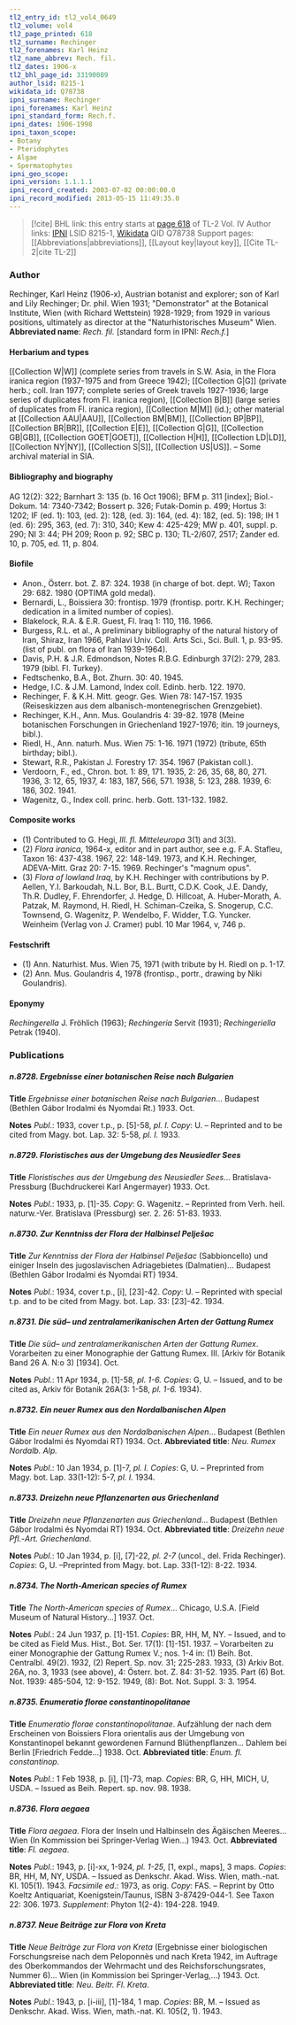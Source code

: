 ```yaml
---
tl2_entry_id: tl2_vol4_0649
tl2_volume: vol4
tl2_page_printed: 618
tl2_surname: Rechinger
tl2_forenames: Karl Heinz
tl2_name_abbrev: Rech. fil.
tl2_dates: 1906-x
tl2_bhl_page_id: 33190089
author_lsid: 8215-1
wikidata_id: Q78738
ipni_surname: Rechinger
ipni_forenames: Karl Heinz
ipni_standard_form: Rech.f.
ipni_dates: 1906-1998
ipni_taxon_scope: 
- Botany
- Pteridophytes
- Algae
- Spermatophytes
ipni_geo_scope: 
ipni_version: 1.1.1.1
ipni_record_created: 2003-07-02 00:00:00.0
ipni_record_modified: 2013-05-15 11:49:35.0
---
```


> [!cite] BHL link: this entry starts at [page 618](https://www.biodiversitylibrary.org/page/33190089) of TL-2 Vol. IV
> Author links: [IPNI](https://www.ipni.org/a/8215-1) LSID 8215-1, [Wikidata](https://www.wikidata.org/wiki/Q78738) QID Q78738
> Support pages: [[Abbreviations|abbreviations]], [[Layout key|layout key]], [[Cite TL-2|cite TL-2]]

### Author

Rechinger, Karl Heinz (1906-x), Austrian botanist and explorer; son of Karl and Lily Rechinger; Dr. phil. Wien 1931; "Demonstrator" at the Botanical Institute, Wien (with Richard Wettstein) 1928-1929; from 1929 in various positions, ultimately as director at the "Naturhistorisches Museum" Wien. 
**Abbreviated name**: *Rech. fil.* \[standard form in IPNI: *Rech.f.*\]

#### Herbarium and types

[[Collection W|W]] (complete series from travels in S.W. Asia, in the Flora iranica region (1937-1975 and from Greece 1942); [[Collection G|G]] (private herb.; coll. Iran 1977; complete series of Greek travels 1927-1936; large series of duplicates from Fl. iranica region), [[Collection B|B]] (large series of duplicates from Fl. iranica region), [[Collection M|M]] (id.); other material at [[Collection AAU|AAU]], [[Collection BM|BM]], [[Collection BP|BP]], [[Collection BR|BR]], [[Collection E|E]], [[Collection G|G]], [[Collection GB|GB]], [[Collection GOET|GOET]], [[Collection H|H]], [[Collection LD|LD]], [[Collection NY|NY]], [[Collection S|S]], [[Collection US|US]]. – Some archival material in SIA.

#### Bibliography and biography

AG 12(2): 322; Barnhart 3: 135 (b. 16 Oct 1906); BFM p. 311 \[index\]; Biol.-Dokum. 14: 7340-7342; Bossert p. 326; Futak-Domin p. 499; Hortus 3: 1202; IF (ed. 1): 103, (ed. 2): 128, (ed. 3): 164, (ed. 4): 182, (ed. 5): 198; IH 1 (ed. 6): 295, 363, (ed. 7): 310, 340; Kew 4: 425-429; MW p. 401, suppl. p. 290; NI 3: 44; PH 209; Roon p. 92; SBC p. 130; TL-2/607, 2517; Zander ed. 10, p. 705, ed. 11, p. 804.

#### Biofile

- Anon., Österr. bot. Z. 87: 324. 1938 (in charge of bot. dept. W); Taxon 29: 682. 1980 (OPTIMA gold medal).
- Bernardi, L., Boissiera 30: frontisp. 1979 (frontisp. portr. K.H. Rechinger; dedication in a limited number of copies).
- Blakelock, R.A. & E.R. Guest, Fl. Iraq 1: 110, 116. 1966.
- Burgess, R.L. et al., A preliminary bibliography of the natural history of Iran, Shiraz, Iran 1966, Pahlavi Univ. Coll. Arts Sci., Sci. Bull. 1, p. 93-95. (list of publ. on flora of Iran 1939-1964).
- Davis, P.H. & J.R. Edmondson, Notes R.B.G. Edinburgh 37(2): 279, 283. 1979 (bibl. Fl. Turkey).
- Fedtschenko, B.A., Bot. Zhurn. 30: 40. 1945.
- Hedge, I.C. & J.M. Lamond, Index coll. Edinb. herb. 122. 1970.
- Rechinger, F. & K.H. Mitt. geogr. Ges. Wien 78: 147-157. 1935 (Reiseskizzen aus dem albanisch-montenegrischen Grenzgebiet).
- Rechinger, K.H., Ann. Mus. Goulandris 4: 39-82. 1978 (Meine botanischen Forschungen in Griechenland 1927-1976; itin. 19 journeys, bibl.).
- Riedl, H., Ann. naturh. Mus. Wien 75: 1-16. 1971 (1972) (tribute, 65th birthday; bibl.).
- Stewart, R.R., Pakistan J. Forestry 17: 354. 1967 (Pakistan coll.).
- Verdoorn, F., ed., Chron. bot. 1: 89, 171. 1935, 2: 26, 35, 68, 80, 271. 1936, 3: 12, 65, 1937, 4: 183, 187, 566, 571. 1938, 5: 123, 288. 1939, 6: 186, 302. 1941.
- Wagenitz, G., Index coll. princ. herb. Gott. 131-132. 1982.

#### Composite works

- (1) Contributed to G. Hegi, *Ill. fl. Mitteleuropa* 3(1) and 3(3).
- (2) *Flora iranica*, 1964-x, editor and in part author, see e.g. F.A. Stafleu, Taxon 16: 437-438. 1967, 22: 148-149. 1973, and K.H. Rechinger, ADEVA-Mitt. Graz 20: 7-15. 1969. Rechinger's "magnum opus".
- (3) *Flora of lowland Iraq*, by K.H. Rechinger with contributions by P. Aellen, Y.I. Barkoudah, N.L. Bor, B.L. Burtt, C.D.K. Cook, J.E. Dandy, Th.R. Dudley, F.
Ehrendorfer, J. Hedge, D. Hillcoat, A. Huber-Morath, A. Patzak, M. Raymond, H. Riedl, H. Schiman-Czeika, S. Snogerup, C.C. Townsend, G. Wagenitz, P. Wendelbo, F. Widder, T.G. Yuncker. Weinheim (Verlag von J. Cramer) publ. 10 Mar 1964, v, 746 p.

#### Festschrift

- (1) Ann. Naturhist. Mus. Wien 75, 1971 (with tribute by H. Riedl on p. 1-17.
- (2) Ann. Mus. Goulandris 4, 1978 (frontisp., portr., drawing by Niki Goulandris).

#### Eponymy

*Rechingerella* J. Fröhlich (1963); *Rechingeria* Servit (1931); *Rechingeriella* Petrak (1940).

### Publications

##### n.8728. Ergebnisse einer botanischen Reise nach Bulgarien

**Title**
*Ergebnisse einer botanischen Reise nach Bulgarien*... Budapest (Bethlen Gábor Irodalmi és Nyomdai Rt.) 1933. Oct.

**Notes**
*Publ*.: 1933, cover t.p., p. \[5\]-58, *pl. I. Copy*: U. – Reprinted and to be cited from Magy. bot. Lap. 32: 5-58, *pl. I.* 1933.

##### n.8729. Floristisches aus der Umgebung des Neusiedler Sees

**Title**
*Floristisches aus der Umgebung des Neusiedler Sees*... Bratislava-Pressburg (Buchdruckerei Karl Angermayer) 1933. Oct.

**Notes**
*Publ*.: 1933, p. \[1\]-35. *Copy*: G. Wagenitz. – Reprinted from Verh. heil. naturw.-Ver. Bratislava (Pressburg) ser. 2. 26: 51-83. 1933.

##### n.8730. Zur Kenntniss der Flora der Halbinsel Pelješac

**Title**
*Zur Kenntniss der Flora der Halbinsel Pelješac* (Sabbioncello) und einiger Inseln des jugoslavischen Adriagebietes (Dalmatien)... Budapest (Bethlen Gábor Irodalmi és Nyomdai RT) 1934.

**Notes**
*Publ*.: 1934, cover t.p., \[i\], \[23\]-42. *Copy*: U. – Reprinted with special t.p. and to be cited from Magy. bot. Lap. 33: \[23\]-42. 1934.

##### n.8731. Die süd– und zentralamerikanischen Arten der Gattung Rumex

**Title**
*Die süd– und zentralamerikanischen Arten der Gattung Rumex*. Vorarbeiten zu einer Monographie der Gattung Rumex. III. \[Arkiv för Botanik Band 26 A. N:o 3) \[1934\]. Oct.

**Notes**
*Publ*.: 11 Apr 1934, p. \[1\]-58, *pl. 1-6. Copies*: G, U. – Issued, and to be cited as, Arkiv för Botanik 26A(3: 1-58, *pl. 1-6.* 1934).

##### n.8732. Ein neuer Rumex aus den Nordalbanischen Alpen

**Title**
*Ein neuer Rumex aus den Nordalbanischen Alpen*... Budapest (Bethlen Gábor Irodalmi és Nyomdai RT) 1934. Oct.
**Abbreviated title**: *Neu. Rumex Nordalb. Alp.*

**Notes**
*Publ*.: 10 Jan 1934, p. \[1\]-7, *pl. I. Copies*: G, U. – Preprinted from Magy. bot. Lap. 33(1-12): 5-7, *pl. I.* 1934.

##### n.8733. Dreizehn neue Pflanzenarten aus Griechenland

**Title**
*Dreizehn neue Pflanzenarten aus Griechenland*... Budapest (Bethlen Gábor Irodalmi és Nyomdai RT) 1934. Oct.
**Abbreviated title**: *Dreizehn neue Pfl*.-*Art. Griechenland*.

**Notes**
*Publ*.: 10 Jan 1934, p. \[i\], \[7\]-22, *pl. 2-7* (uncol., del. Frida Rechinger). *Copies*: G, U. –Preprinted from Magy. bot. Lap. 33(1-12): 8-22. 1934.

##### n.8734. The North-American species of Rumex

**Title**
*The North-American species of Rumex*... Chicago, U.S.A. \[Field Museum of Natural History...\] 1937. Oct.

**Notes**
*Publ*.: 24 Jun 1937, p. \[1\]-151. *Copies*: BR, HH, M, NY. – Issued, and to be cited as Field Mus. Hist., Bot. Ser. 17(1): \[1\]-151. 1937. – Vorarbeiten zu einer Monographie der Gattung Rumex V.; nos. 1-4 in: (1) Beih. Bot. Centralbl. 49(2). 1932, (2) Repert. Sp. nov. 31; 225-283. 1933, (3) Arkiv Bot. 26A, no. 3, 1933 (see above), 4: Österr. bot. Z. 84: 31-52. 1935. Part (6) Bot. Not. 1939: 485-504, 12: 9-152. 1949, (8): Bot. Not. Suppl. 3: 3. 1954.

##### n.8735. Enumeratio florae constantinopolitanae

**Title**
*Enumeratio florae constantinopolitanae*. Aufzählung der nach dem Erscheinen von Boissiers Flora orientalis aus der Umgebung von Konstantinopel bekannt gewordenen Farnund Blüthenpflanzen... Dahlem bei Berlin \[Friedrich Fedde...\] 1938. Oct.
**Abbreviated title**: *Enum. fl. constantinop.*

**Notes**
*Publ*.: 1 Feb 1938, p. \[i\], \[1\]-73, map. *Copies*: BR, G, HH, MICH, U, USDA. – Issued as Beih. Repert. sp. nov. 98. 1938.

##### n.8736. Flora aegaea

**Title**
*Flora aegaea*. Flora der Inseln und Halbinseln des Ägäischen Meeres... Wien (In Kommission bei Springer-Verlag Wien...) 1943. Oct.
**Abbreviated title**: *Fl. aegaea*.

**Notes**
*Publ*.: 1943, p. \[i\]-xx, 1-924, *pl. 1-25*, \[1, expl., maps\], 3 maps. *Copies*: BR, HH, M, NY, USDA. – Issued as Denkschr. Akad. Wiss. Wien, math.-nat. Kl. 105(1). 1943.
*Facsimile ed*.: 1973, as orig. *Copy*: FAS. – Reprint by Otto Koeltz Antiquariat, Koenigstein/Taunus, ISBN 3-87429-044-1. See Taxon 22: 306. 1973.
*Supplement*: Phyton 1(2-4): 194-228. 1949.

##### n.8737. Neue Beiträge zur Flora von Kreta

**Title**
*Neue Beiträge zur Flora von Kreta* (Ergebnisse einer biologischen Forschungsreise nach dem Peloponnès und nach Kreta 1942, im Auftrage des Oberkommandos der Wehrmacht und des Reichsforschungsrates, Nummer 6)... Wien (in Kommission bei Springer-Verlag,...) 1943. Oct.
**Abbreviated title**: *Neu. Beitr. Fl. Kreta*.

**Notes**
*Publ*.: 1943, p. \[i-iii\], \[1\]-184, 1 map. *Copies*: BR, M. – Issued as Denkschr. Akad. Wiss. Wien, math.-nat. Kl. 105(2, 1). 1943.

